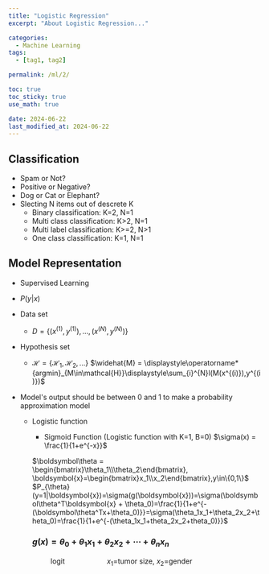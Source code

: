 ```yaml
---
title: "Logistic Regression"
excerpt: "About Logistic Regression..."

categories:
  - Machine Learning
tags:
  - [tag1, tag2]

permalink: /ml/2/

toc: true
toc_sticky: true
use_math: true

date: 2024-06-22
last_modified_at: 2024-06-22
---
```


## Classification

- Spam or Not?
- Positive or Negative?
- Dog or Cat or Elephant?
- Slecting N items out of descrete K
  - Binary classification: K=2, N=1
  - Multi class classification: K>2, N=1
  - Multi label classification: K>=2, N>1
  - One class classification: K=1, N=1

## Model Representation

- Supervised Learning
- $P(y|x)$
- Data set
  - $D = \{(x^{(1)}, y^{(1)}), ..., (x^{(N)}, y^{(N)})\}$
- Hypothesis set

  - $\mathcal{H} = \{\mathcal{H}_1, \mathcal{H}_2, ...\}$
    $\widehat{M} = \displaystyle\operatorname*{argmin}_{M\in\mathcal{H}}\displaystyle\sum_{i}^{N}l(M(x^{(i)}),y^{(i)})$

- Model's output should be between 0 and 1 to make a probability approximation model

  - Logistic function

    - Sigmoid Function (Logistic function with K=1, B=0)
      $\sigma(x) = \frac{1}{1+e^{-x}}$
      <br/>

    $\boldsymbol\theta = \begin{bmatrix}\theta_1\\\theta_2\end{bmatrix}, \boldsymbol{x}=\begin{bmatrix}x_1\\x_2\end{bmatrix},y\in\{0,1\}$<br/>
    $P_{\theta}(y=1|\boldsymbol{x})=\sigma(g(\boldsymbol{x}))=\sigma(\boldsymbol\theta^T\boldsymbol{x} + \theta_0)=\frac{1}{1+e^{-(\boldsymbol\theta^Tx+\theta_0)}}=\sigma(\theta_1x_1+\theta_2x_2+\theta_0)=\frac{1}{1+e^{-(\theta_1x_1+theta_2x_2+theta_0)}}$<br/>

    ### $g(x) = \theta_0 + \theta_1x_1 + \theta_2x_2 + \cdots + \theta_nx_n$

&emsp;&emsp;&emsp;&emsp;&emsp;&emsp;logit&emsp;&emsp;&emsp;&emsp;&emsp;&emsp;$x_1=$tumor size, $x_2$=gender
